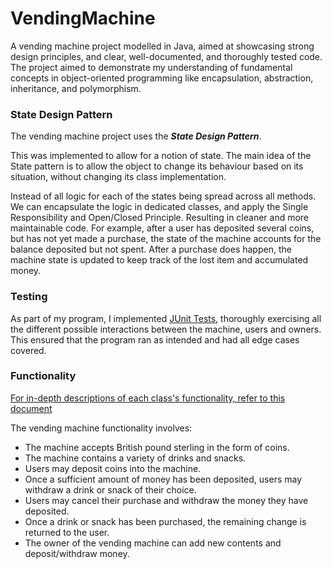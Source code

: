 # VendingMachine
A vending machine project modelled in Java, aimed at showcasing strong design principles, and clear, well-documented, and thoroughly tested code. The project aimed to demonstrate my understanding of fundamental concepts in object-oriented programming like encapsulation, abstraction, inheritance, and polymorphism. 


### State Design Pattern
The vending machine project uses the ***State Design Pattern***. 

This was implemented to allow for a notion of state.
The main idea of the State pattern is to allow the object to change its behaviour based on its situation, without changing its class implementation.

Instead of all logic for each of the states being spread across all methods. We can encapsulate the logic in dedicated classes, and apply the Single Responsibility and Open/Closed Principle. Resulting in cleaner and more maintainable code.
For example, after a user has deposited several coins, but has not yet made a purchase, the state
of the machine accounts for the balance deposited but not spent. After a
purchase does happen, the machine state is updated to keep track
of the lost item and accumulated money.

### Testing

As part of my program, I implemented [JUnit Tests](test/VendingMachineTest.java), thoroughly exercising all the different possible
interactions between the machine, users and owners. This ensured that the program ran as intended and had all edge cases covered.

### Functionality

[For in-depth descriptions of each class's functionality, refer to this document](src/README.md)

The vending machine functionality involves:
+ The machine accepts British pound sterling in the form of coins.
+ The machine contains a variety of drinks and snacks.
+ Users may deposit coins into the machine.
+ Once a sufficient amount of money has been deposited, users may withdraw a drink or snack of their choice.
+ Users may cancel their purchase and withdraw the money they have deposited.
+ Once a drink or snack has been purchased, the remaining change is returned to the user.
+ The owner of the vending machine can add new contents and deposit/withdraw money.
